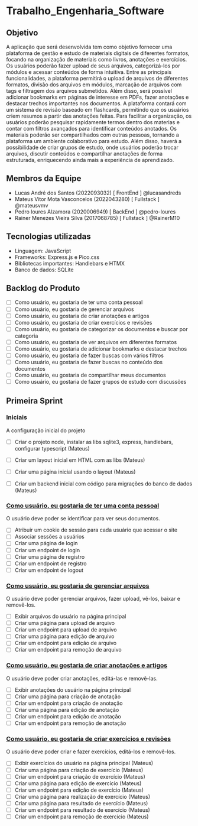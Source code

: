 # Trabalho_Engenharia_Software

## Objetivo

A aplicação que será desenvolvida tem como objetivo fornecer uma plataforma de gestão e estudo de materiais digitais de diferentes formatos, focando na organização de materiais como livros, anotações e exercícios. Os usuários poderão fazer upload de seus arquivos, categorizá-los por módulos e acessar conteúdos de forma intuitiva. Entre as principais funcionalidades, a plataforma permitirá o upload de arquivos de diferentes formatos, divisão dos arquivos em módulos, marcação de arquivos com tags e filtragem dos arquivos submetidos. Além disso, será possível adicionar bookmarks em páginas de interesse em PDFs, fazer anotações e destacar trechos importantes nos documentos. A plataforma contará com um sistema de revisão baseado em flashcards, permitindo que os usuários criem resumos a partir das anotações feitas. Para facilitar a organização, os usuários poderão pesquisar rapidamente termos dentro dos materias e contar com filtros avançados para identificar conteúdos anotados. Os materiais poderão ser compartilhados com outras pessoas, tornando a plataforma um ambiente colaborativo para estudo. Além disso, haverá a possibilidade de criar grupos de estudo, onde usuários poderão trocar arquivos, discutir conteúdos e compartilhar anotações de forma estruturada, enriquecendo ainda mais a experiência de aprendizado.

## Membros da Equipe

- Lucas André dos Santos (2022093032) [ FrontEnd ] @lucasandreds 
- Mateus Vitor Mota Vasconcelos (2022043280) [ Fullstack ] @mateusvmv
- Pedro loures Alzamora (2020006949) [ BackEnd ] @pedro-loures
- Rainer Menezes Vieira Silva (2017068785) [ Fullstack ] @RainerM10

## Tecnologias utilizadas

- Linguagem: JavaScript
- Frameworks: Express.js e Pico.css
- Bibliotecas importantes: Handlebars e HTMX
- Banco de dados: SQLite

## Backlog do Produto

- [ ] Como usuário, eu gostaria de ter uma conta pessoal
- [ ] Como usuário, eu gostaria de gerenciar arquivos
- [ ] Como usuário, eu gostaria de criar anotações e artigos
- [ ] Como usuário, eu gostaria de criar exercícios e revisões
- [ ] Como usuário, eu gostaria de categorizar os documentos e buscar por categoria
- [ ] Como usuário, eu gostaria de ver arquivos em diferentes formatos
- [ ] Como usuário, eu gostaria de adicionar bookmarks e destacar trechos
- [ ] Como usuário, eu gostaria de fazer buscas com vários filtros
- [ ] Como usuário, eu gostaria de fazer buscas no conteúdo dos documentos
- [ ] Como usuário, eu gostaria de compartilhar meus documentos
- [ ] Como usuário, eu gostaria de fazer grupos de estudo com discussões

## Primeira Sprint

### Iniciais
A configuração inicial do projeto
- [ ] Criar o projeto node, instalar as libs sqlite3, express, handlebars, configurar typescript (Mateus)
- [ ] Criar um layout inicial em HTML com as libs (Mateus)
- [ ] Criar uma página inicial usando o layout (Mateus)
- [ ] Criar um backend inicial com código para migrações do banco de dados (Mateus)


### [Como usuário, eu gostaria de ter uma conta pessoal](https://github.com/lucasandreds/Trabalho_Engenharia_Software/issues/2)
O usuário deve poder se identificar para ver seus documentos.
- [ ] Atribuir um cookie de sessão para cada usuário que acessar o site
- [ ] Associar sessões a usuários
- [ ] Criar uma página de login
- [ ] Criar um endpoint de login
- [ ] Criar uma página de registro
- [ ] Criar um endpoint de registro
- [ ] Criar um endpoint de logout

### [Como usuário, eu gostaria de gerenciar arquivos](https://github.com/lucasandreds/Trabalho_Engenharia_Software/issues/1)
O usuário deve poder gerenciar arquivos, fazer upload, vê-los, baixar e removê-los.
- [ ] Exibir arquivos do usuário na página principal
- [ ] Criar uma página para upload de arquivo
- [ ] Criar um endpoint para upload de arquivo
- [ ] Criar uma página para edição de arquivo
- [ ] Criar um endpoint para edição de arquivo
- [ ] Criar um endpoint para remoção de arquivo

### [Como usuário, eu gostaria de criar anotações e artigos](https://github.com/lucasandreds/Trabalho_Engenharia_Software/issues/4)
O usuário deve poder criar anotações, editá-las e removê-las.
- [ ] Exibir anotações do usuário na página principal
- [ ] Criar uma página para criação de anotação
- [ ] Criar um endpoint para criação de anotação
- [ ] Criar uma página para edição de anotação
- [ ] Criar um endpoint para edição de anotação
- [ ] Criar um endpoint para remoção de anotação

### [Como usuário, eu gostaria de criar exercícios e revisões](https://github.com/lucasandreds/Trabalho_Engenharia_Software/issues/3)
O usuário deve poder criar e fazer exercícios, editá-los e removê-los.
- [ ] Exibir exercícios do usuário na página principal (Mateus)
- [ ] Criar uma página para criação de exercício (Mateus)
- [ ] Criar um endpoint para criação de exercício (Mateus)
- [ ] Criar uma página para edição de exercício (Mateus)
- [ ] Criar um endpoint para edição de exercício (Mateus)
- [ ] Criar uma página para realização de exercício (Mateus)
- [ ] Criar uma página para resultado de exercício (Mateus)
- [ ] Criar um endpoint para resultado de exercício (Mateus)
- [ ] Criar um endpoint para remoção de exercício (Mateus)